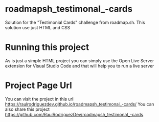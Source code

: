 # roadmapsh_testimonal_-cards
Solution for the "Testimonial Cards" challenge from roadmap.sh. This solution use just HTML and CSS

# Running this project

As is just a simple HTML project you can simply use the Open Live Server extension for Visual Studio Code and that will help you to run a live server

# Project Page Url

You can visit the project in this url https://raulrodriguezdev.github.io/roadmapsh_testimonal_-cards/
You can also share this project https://github.com/RaulRodriguezDev/roadmapsh_testimonal_-cards

